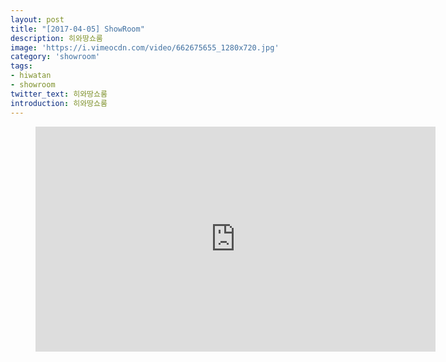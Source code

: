 ```yaml
---
layout: post
title: "[2017-04-05] ShowRoom"
description: 히와땅쇼룸
image: 'https://i.vimeocdn.com/video/662675655_1280x720.jpg'
category: 'showroom'
tags:
- hiwatan
- showroom
twitter_text: 히와땅쇼룸
introduction: 히와땅쇼룸
---
```

<figure class="video_container">
<iframe src="https://player.vimeo.com/video/239646728" width="640" height="360" frameborder="0" webkitallowfullscreen mozallowfullscreen allowfullscreen></iframe>
</figure>
